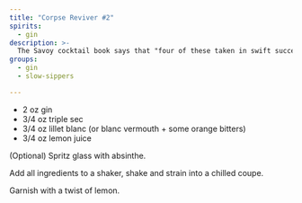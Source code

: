 ```yaml
---
title: "Corpse Reviver #2"
spirits:
  - gin
description: >-
  The Savoy cocktail book says that "four of these taken in swift succession will unrevive the corpse once again."  Gin, triple sec, lillet blanc, and lemon juice.  *Very* zesty.
groups:
  - gin
  - slow-sippers

---
```


- 2 oz gin
- 3/4 oz triple sec
- 3/4 oz lillet blanc (or blanc vermouth + some orange bitters)
- 3/4 oz lemon juice

(Optional) Spritz glass with absinthe.

Add all ingredients to a shaker, shake and strain into a chilled coupe.

Garnish with a twist of lemon.